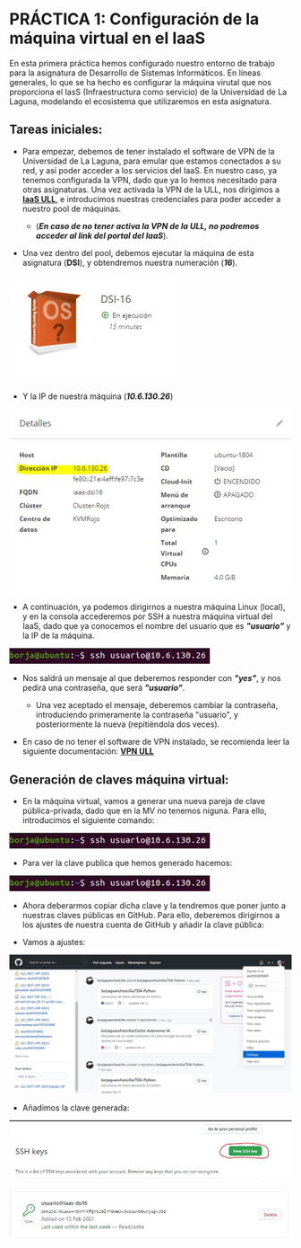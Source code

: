 # PRÁCTICA 1: Configuración de la máquina virtual en el IaaS

En esta primera práctica hemos configurado nuestro entorno de trabajo para la asignatura de Desarrollo de Sistemas Informáticos. En líneas generales, lo que se ha hecho es configurar la máquina virutal que nos proporciona el IasS (Infraestructura como servicio) de la Universidad de La Laguna, modelando el ecosistema que utilizaremos en esta asignatura.

## Tareas iniciales:

* Para empezar, debemos de tener instalado el software de VPN de la Universidad de La Laguna, para emular que estamos conectados a su red, y así poder acceder a los servicios del IaaS. En nuestro caso, ya tenemos configurada la VPN, dado que ya lo hemos necesitado para otras asignaturas. Una vez activada la VPN de la ULL, nos dirigimos a **[IaaS ULL](https://iaas.ull.es/ovirt-engine/sso/login.html)**, e introducimos nuestras credenciales para poder acceder a nuestro pool de máquinas. 

  * (***En caso de no tener activa la VPN de la ULL, no podremos acceder al link del portal del IaaS***). 

* Una vez dentro del pool, debemos ejecutar la máquina de esta asignatura (**DSI**), y obtendremos nuestra numeración (***16***).

![Numeración][numeracion]

* Y la IP de nuestra máquina (***10.6.130.26***)

![IP][IP]

* A continuación, ya podemos dirigirnos a nuestra máquina Linux (local), y en la consola accederemos por SSH a nuestra máquina virtual del IaaS, dado que ya conocemos el nombre del usuario que es ***"usuario"*** y la IP de la máquina. 

![Usuario@IP][UsuarioIP]

* Nos saldrá un mensaje al que deberemos responder con ***"yes"***, y nos pedirá una contraseña, que será ***"usuario"***.
  
  * Una vez aceptado el mensaje, deberemos cambiar la contraseña, introduciendo primeramente la contraseña "usuario", y posteriormente la nueva (repitiéndola dos veces).
  

* En caso de no tener el software de VPN instalado, se recomienda leer la siguiente documentación: **[VPN ULL](https://www.ull.es/servicios/stic/2020/12/01/servicio-de-vpn-de-la-ull/)**

## Generación de claves máquina virtual:

* En la máquina virtual, vamos a generar una nueva pareja de clave pública-privada, dado que en la MV no tenemos niguna. Para ello, introducimos el siguiente comando:

![SSH-keygen][SSHKEY]

* Para ver la clave publica que hemos generado hacemos:

![cat SSH-keygen][CATSSHKEY]

* Ahora deberarmos copiar dicha clave y la tendremos que poner junto a nuestras claves públicas en GitHub. Para ello, deberemos dirigirnos a los ajustes de nuestra cuenta de GitHub y añadir la clave pública:

* Vamos a ajustes:
 
![Ajustes][Settings1]

* Añadimos la clave generada:

![New SSH][Settings2]

![New SSH key][Settings3]


[Numeracion]: images/numeracion.JPG "Numeración"
[IP]: images/IP.JPG "IP"
[UsuarioIP]: images/usuariosIP.JPG "Usuario@IP"
[SSHKEY]: images/usuariosIP.JPG "SSH-keygen"
[CATSSHKEY]: images/usuariosIP.JPG "cat SSH-keygen"
[Settings1]: images/settings1.JPG "Ajustes"
[Settings2]: images/settings2.jpg "New SSH"
[Settings3]: images/settings3.jpg "New SSH key"
